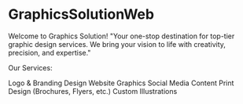 # GraphicsSolutionWeb
Welcome to Graphics Solution!
"Your one-stop destination for top-tier graphic design services. We bring your vision to life with creativity, precision, and expertise."

Our Services:

Logo & Branding Design
Website Graphics
Social Media Content
Print Design (Brochures, Flyers, etc.)
Custom Illustrations

